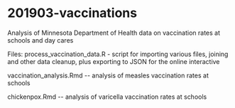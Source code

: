 # 201903-vaccinations
Analysis of Minnesota Department of Health data on vaccination rates at schools and day cares

Files:
process_vaccination_data.R - script for importing various files, joining and other data cleanup, plus exporting to JSON for the online interactive

vaccination_analysis.Rmd -- analysis of measles vaccination rates at schools

chickenpox.Rmd -- analysis of varicella vaccination rates at schools

